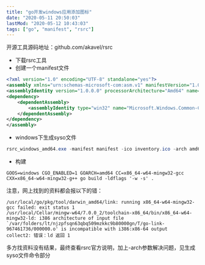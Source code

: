 ```yaml
---
title: "go开发windows应用添加图标"
date: "2020-05-11 20:50:03"
lastMod: "2020-05-12 10:43:03"
tags: ["go", "manifest", "rsrc"]
---
```


开源工具源码地址：github.com/akavel/rsrc

- 下载rsrc工具
- 创建一个manifest文件

```xml
<?xml version="1.0" encoding="UTF-8" standalone="yes"?>
<assembly xmlns="urn:schemas-microsoft-com:asm.v1" manifestVersion="1.0">
<assemblyIdentity version="1.0.0.0" processorArchitecture="Amd64" name="controls" type="win32"></assemblyIdentity>
<dependency>
    <dependentAssembly>
        <assemblyIdentity type="win32" name="Microsoft.Windows.Common-Controls" version="6.0.0.0" processorArchitecture="Amd64" publicKeyToken="6595b64144ccf1df" language="*"></assemblyIdentity>
    </dependentAssembly>
</dependency>
</assembly>
```

- windows下生成syso文件

```powershell
rsrc_windows_amd64.exe -manifest manifest -ico inventory.ico -arch amd64 -o inventory.syso
```

- 构建

```shell
GOOS=windows CGO_ENABLED=1 GOARCH=amd64 CC=x86_64-w64-mingw32-gcc CXX=x86_64-w64-mingw32-g++ go build -ldflags '-w -s' .
```

注意，网上找到的资料都会报以下的错：

```shell
/usr/local/go/pkg/tool/darwin_amd64/link: running x86_64-w64-mingw32-gcc failed: exit status 1
/usr/local/Cellar/mingw-w64/7.0.0_2/toolchain-x86_64/bin/x86_64-w64-mingw32-ld: i386 architecture of input file `/var/folders/lt/njzpfsqn63qbq509mzkkc9b80000gn/T/go-link-967461736/000000.o' is incompatible with i386:x86-64 output
collect2: 错误：ld 返回 1
```

多方找资料没有结果，最终查看rsrc官方说明，加上-arch参数解决问题，见生成syso文件命令部分